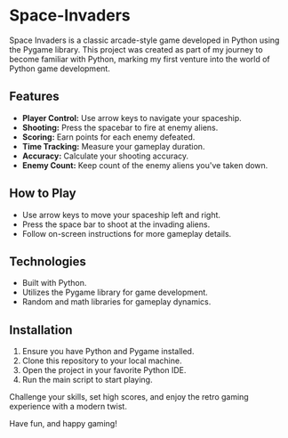 # Space-Invaders

Space Invaders is a classic arcade-style game developed in Python using the Pygame library. This project was created as part of my journey to become familiar with Python, marking my first venture into the world of Python game development.

## Features
- **Player Control:** Use arrow keys to navigate your spaceship.
- **Shooting:** Press the spacebar to fire at enemy aliens.
- **Scoring:** Earn points for each enemy defeated.
- **Time Tracking:** Measure your gameplay duration.
- **Accuracy:** Calculate your shooting accuracy.
- **Enemy Count:** Keep count of the enemy aliens you've taken down.

## How to Play
- Use arrow keys to move your spaceship left and right.
- Press the space bar to shoot at the invading aliens.
- Follow on-screen instructions for more gameplay details.

## Technologies
- Built with Python.
- Utilizes the Pygame library for game development.
- Random and math libraries for gameplay dynamics.

## Installation
1. Ensure you have Python and Pygame installed.
2. Clone this repository to your local machine.
3. Open the project in your favorite Python IDE.
4. Run the main script to start playing.

Challenge your skills, set high scores, and enjoy the retro gaming experience with a modern twist.

Have fun, and happy gaming!

